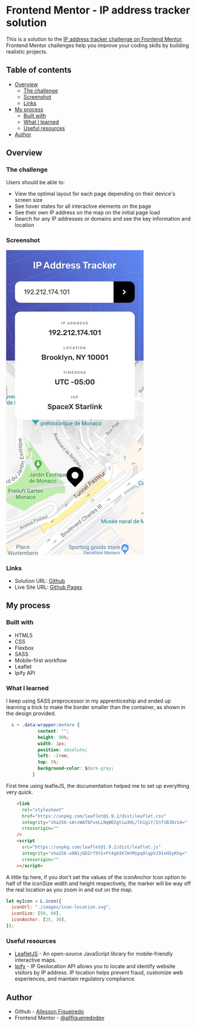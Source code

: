 # Frontend Mentor - IP address tracker solution

This is a solution to the [IP address tracker challenge on Frontend Mentor](https://www.frontendmentor.io/challenges/ip-address-tracker-I8-0yYAH0). Frontend Mentor challenges help you improve your coding skills by building realistic projects. 

## Table of contents

- [Overview](#overview)
  - [The challenge](#the-challenge)
  - [Screenshot](#screenshot)
  - [Links](#links)
- [My process](#my-process)
  - [Built with](#built-with)
  - [What I learned](#what-i-learned)
  - [Useful resources](#useful-resources)
- [Author](#author)


## Overview

### The challenge

Users should be able to:

- View the optimal layout for each page depending on their device's screen size
- See hover states for all interactive elements on the page
- See their own IP address on the map on the initial page load
- Search for any IP addresses or domains and see the key information and location

### Screenshot

![](./images/mobile-design.jpg)

### Links

- Solution URL: [Github](https://github.com/allfigueiredodev/ip-adress-tracker.git)
- Live Site URL: [Github Pages](https://allfigueiredodev.github.io/ip-adress-tracker/)

## My process

### Built with

- HTML5
- CSS
- Flexbox
- SASS
- Mobile-first workflow
- Leaflet
- Ipify API

### What I learned

I keep using SASS preprocessor in my apprenticeship and ended up learning a trick to make the border smaller than the container, as shown in the design provided. 

```css
  & + .data-wrapper:before {
            content: "";
            height: 90%;
            width: 1px;
            position: absolute;
            left: -2rem;
            top: 5%;
            background-color: $dark-gray;
          }
```

First time using leafleJS, the documentation helped me to set up everything very quick.

```html
    <link
      rel="stylesheet"
      href="https://unpkg.com/leaflet@1.9.2/dist/leaflet.css"
      integrity="sha256-sA+zWATbFveLLNqWO2gtiw3HL/lh1giY/Inf1BJ0z14="
      crossorigin=""
    />
    <script
      src="https://unpkg.com/leaflet@1.9.2/dist/leaflet.js"
      integrity="sha256-o9N1jGDZrf5tS+Ft4gbIK7mYMipq9lqpVJ91xHSyKhg="
      crossorigin=""
    ></script>
```

A little tip here, if you don't set the values of the iconAnchor Icon option to half of the iconSize width and height respectively, the marker will be way off the real location as you zoom in and out on the map.   

```js
let myIcon = L.icon({
  iconUrl: "./images/icon-location.svg",
  iconSize: [50, 60], 
  iconAnchor: [25, 30], 
});
```

### Useful resources

- [LeafletJS](https://leafletjs.com/) - An open-source JavaScript library for mobile-friendly interactive maps.
- [Ipify](https://geo.ipify.org/) - IP Geolocation API allows you to locate and identify website visitors by IP address. IP location helps prevent fraud, customize web experiences, and maintain regulatory compliance.

## Author

- Github - [Allesson Figueiredo](https://github.com/allfigueiredodev)
- Frontend Mentor - [@allfigueiredodev](https://www.frontendmentor.io/profile/allfigueiredodev)
